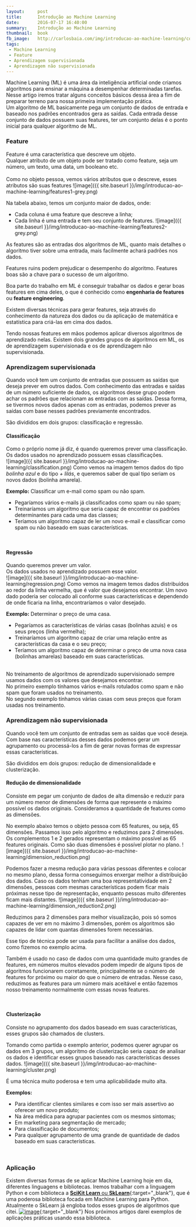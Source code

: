 ```yaml
---
layout:     post
title:      Introdução ao Machine Learning
date:       2016-07-17 16:40:00
summary:    Introdução ao Machine Learning
thumbnail:  book
fb_image:   http://carlosbaia.com/img/introducao-ao-machine-learning/cover.png
tags:
 - Machine Learning
 - Feature
 - Aprendizagem supervisionada
 - Aprendizagem não supervisionada
---
```


Machine Learning (ML) é uma área da inteligência artificial onde criamos algoritmos para ensinar a máquina a desempenhar determinadas tarefas.
<br>
Nesse artigo iremos tratar alguns conceitos básicos dessa área a fim de preparar terreno para nossa primeira implementação prática.
<br>
Um algoritmo de ML basicamente pega um conjunto de dados de entrada e baseado nos padrões encontrados gera as saídas.
Cada entrada desse conjunto de dados possuem suas features, ter um conjunto delas é o ponto inicial para qualquer algoritmo de ML.

### Feature
Feature é uma característica que descreve um objeto.<br>
Qualquer atributo de um objeto pode ser tratado como feature, seja um número, um texto, uma data, um booleano etc.<br><br>
Como no objeto pessoa, vemos vários atributos que o descreve, esses atributos são suas features
![image]({{ site.baseurl }}/img/introducao-ao-machine-learning/features1-grey.png)

Na tabela abaixo, temos um conjunto maior de dados, onde:<br>
- Cada coluna é uma feature que descreve a linha;<br>
- Cada linha é uma entrada e tem seu conjunto de features.
![image]({{ site.baseurl }}/img/introducao-ao-machine-learning/features2-grey.png)

As features são as entradas dos algoritmos de ML, quanto mais detalhes o algoritmo tiver sobre uma entrada, mais facilmente achará padrões nos dados.

Features ruins podem prejudicar o desempenho do algoritmo.
Features boas são a chave para o sucesso de um algoritmo.

Boa parte do trabalho em ML é conseguir trabalhar os dados e gerar boas features em cima deles, o que é conhecido como **engenharia de features** ou **feature engineering**.

Existem diversas técnicas para gerar features, seja através do conhecimento da natureza dos dados ou da aplicação de matemática e estatística para criá-las em cima dos dados.

Tendo nossas features em mãos podemos aplicar diversos algoritmos de aprendizado nelas.
Existem dois grandes grupos de algoritmos em ML, os de aprendizagem supervisionada e os de aprendizagem não supervisionada.

### Aprendizagem supervisionada
Quando você tem um conjunto de entradas que possuem as saídas que deseja prever em outros dados.
Com conhecimento das entradas e saídas de um número suficiente de dados, os algoritmos desse grupo podem achar os padrões que relacionam as entradas com as saídas.
Dessa forma, se tivermos novos dados apenas com as entradas, podemos prever as saídas com base nesses padrões previamente encontrados.

São divididos em dois grupos: classificação e regressão.

#### Classificação
Como o próprio nome já diz, é quando queremos prever uma classificação.<br>
Os dados usados no aprendizado possuem essas classificações.<br>
![image]({{ site.baseurl }}/img/introducao-ao-machine-learning/classification.png)
Como vemos na imagem temos dados do tipo *bolinha azul* e do tipo *+ lilás*, e queremos saber de qual tipo seriam os novos dados (bolinha amarela).

**Exemplo:** Classificar um e-mail como spam ou não spam.

- Pegaríamos vários e-mails já classificados como spam ou não spam;
- Treinaríamos um algoritmo que seria capaz de encontrar os padrões determinantes para cada uma das classes;
- Teríamos um algoritmo capaz de ler um novo e-mail e classificar como spam ou não baseado em suas características.

<br>

#### Regressão
Quando queremos prever um valor.<br>
Os dados usados no aprendizado possuem esse valor.<br>
![image]({{ site.baseurl }}/img/introducao-ao-machine-learning/regression.png)
Como vemos na imagem temos dados distribuídos ao redor da linha vermelha, que é valor que desejamos encontrar.
Um novo dado poderia ser colocado ali conforme suas características e dependendo de onde ficaria na linha, encontraríamos o valor desejado.

**Exemplo:** Determinar o preço de uma casa.

- Pegaríamos as características de várias casas (bolinhas azuis) e os seus preços (linha vermelha);
- Treinaríamos um algoritmo capaz de criar uma relação entre as características da casa e o seu preço;
- Teríamos um algoritmo capaz de determinar o preço de uma nova casa (bolinhas amarelas) baseado em suas características.

<br>
No treinamento de algoritmos de aprendizado supervisionado sempre usamos dados com os valores que desejamos encontrar.<br>
No primeiro exemplo tínhamos vários e-mails rotulados como spam e não spam que foram usados no treinamento.<br>
No segundo exemplo tínhamos várias casas com seus preços que foram usadas nos treinamento.

<br>

### Aprendizagem não supervisionada

Quando você tem um conjunto de entradas sem as saídas que você deseja.
Com base nas características desses dados podemos gerar um agrupamento ou processá-los a fim de gerar novas formas de expressar essas características.

São divididos em dois grupos: redução de dimensionalidade e clusterização.

#### Redução de dimensionalidade
Consiste em pegar um conjunto de dados de alta dimensão e reduzir para um número menor de dimensões de forma que represente o máximo possível os dados originais.
Consideramos a quantidade de features como as dimensões.

No exemplo abaixo temos o objeto pessoa com 65 features, ou seja, 65 dimensões. Passamos isso pelo algoritmo e reduzimos para 2 dimensões. Os complementos 1 e 2 gerados representam o máximo possível as 65 features originais. Como são duas dimensões é possível plotar no plano.
![image]({{ site.baseurl }}/img/introducao-ao-machine-learning/dimension_reduction.png)

Podemos fazer a mesma redução para várias pessoas diferentes e colocar no mesmo plano, dessa forma conseguimos enxergar melhor a distribuição dos dados.
Caso os dados tenham uma boa representatividade em 2 dimensões, pessoas com mesmas características podem ficar mais próximas nesse tipo de representação, enquanto pessoas muito diferentes ficam mais distantes.
![image]({{ site.baseurl }}/img/introducao-ao-machine-learning/dimension_reduction2.png)

Reduzimos para 2 dimensões para melhor visualização, pois só somos capazes de ver em no máximo 3 dimensões, porém os algoritmos são capazes de lidar com quantas dimensões forem necessárias.

Esse tipo de técnica pode ser usada para facilitar a análise dos dados, como fizemos no exemplo acima.

Também é usado no caso de dados com uma quantidade muito grandes de features, em números muitos elevados podem impedir de alguns tipos de algoritmos funcionarem corretamente, principalmente se o número de features for próximo ou maior do que o número de entradas. Nesse caso, reduzimos as features para um número mais aceitável e então fazemos nosso treinamento normalmente com essas novas features.

<br>

#### Clusterização
Consiste no agrupamento dos dados baseado em suas características, esses grupos são chamados de clusters.

Tomando como partida o exemplo anterior, podemos querer agrupar os dados em 3 grupos, um algoritmo de clusterização seria capaz de analisar os dados e identificar esses grupos baseado nas características desses dados.
![image]({{ site.baseurl }}/img/introducao-ao-machine-learning/cluster.png)

É uma técnica muito poderosa e tem uma aplicabilidade muito alta.

**Exemplos:**

- Para identificar clientes similares e com isso ser mais assertivo ao oferecer um novo produto;
- Na área médica para agrupar pacientes com os mesmos sintomas;
- Em marketing para segmentação de mercado;
- Para classificação de documentos;
- Para qualquer agrupamento de uma grande de quantidade de dados baseado em suas características.

<br>

### Aplicação
Existem diversas formas de se aplicar Machine Learning hoje em dia, diferentes linguagens e bibliotecas.
Iremos trabalhar com a linguagem Python e com biblioteca a [**SciKit Learn** ou **SkLearn**](http://scikit-learn.org){:target="_blank"}, que é uma poderosa biblioteca focada em Machine Learning para Python.
Atualmente o SkLearn já engloba todos esses grupos de algoritmos que citei.
[![image](http://scikit-learn.org/stable/_static/ml_map.png)](http://scikit-learn.org/stable/tutorial/machine_learning_map/){:target="_blank"}
Nos próximos artigos darei exemplos de aplicações práticas usando essa biblioteca.
